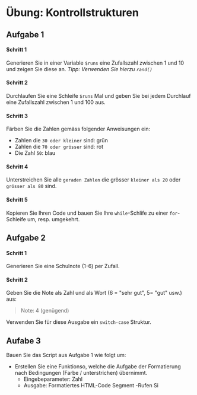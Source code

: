 
# Übung: Kontrollstrukturen  
## Aufgabe 1
#### Schritt 1
Generieren Sie in einer Variable `$runs` eine Zufallszahl zwischen 1 und 10 und zeigen Sie diese an.
*Tipp: Verwenden Sie hierzu `rand()`*

#### Schritt 2
Durchlaufen Sie eine Schleife `$runs` Mal und geben Sie bei jedem Durchlauf eine Zufallszahl zwischen 1 und 100 aus.

#### Schritt 3
Färben Sie die Zahlen gemäss folgender Anweisungen ein:
- Zahlen die `30 oder kleiner` sind: grün
- Zahlen die `70 oder grösser` sind: rot
- Die Zahl `50`: blau

#### Schritt 4
Unterstreichen Sie alle `geraden Zahlen` die grösser `kleiner als 20` oder `grösser als 80` sind.

#### Schritt 5
Kopieren Sie Ihren Code und bauen Sie Ihre `while`-Schlife zu einer `for`-Schleife um, resp. umgekehrt.


## Aufgabe 2
#### Schritt 1
Generieren Sie eine Schulnote (1-6) per Zufall.

#### Schritt 2
Geben Sie die Note als Zahl und als Wort (6 = "sehr gut", 5= "gut" usw.) aus:
> Note: 4 (genügend)

Verwenden Sie für diese Ausgabe ein `switch-case` Struktur.


## Aufabe 3
Bauen Sie das Script aus Aufgabe 1 wie folgt um:
- Erstellen Sie eine Funktionso, welche die Aufgabe der Formatierung nach Bedingungen (Farbe / unterstrichen) übernimmt.
	- Eingebeparameter: Zahl
	- Ausgabe: Formatiertes HTML-Code Segment
-Rufen Si
<!--stackedit_data:
eyJoaXN0b3J5IjpbNTY0NDMzNTQzLDE3MjI5ODc4OTQsMTY3Nz
A1MTM5LDEzNzM4NTg0MDcsLTE4MDkxNjI3NiwxMTYwOTI2Mzc2
LC02OTc1MzQ5MDEsMjc0NjI1MzcxXX0=
-->